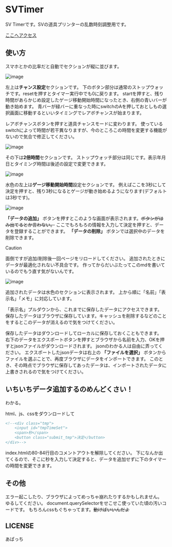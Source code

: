 # SVTimer
SV Timerです。SVの道具プリンターの乱数時刻調整用です。

[ここへアクセス](https://n-kos-mk.github.io/SVTimer/)


## 使い方
スマホとかの比率だと自動でセクションが縦に並びます。

![image](https://github.com/N-Kos-mk/SVTimer/assets/82209854/648bfb77-a878-4424-aa39-58dbc1b197f8)

左上は**チャンス設定**セクションです。
下のボタン部分は通常のストップウォッチです。resetを押すとタイマー実行中でも0に戻ります。
startを押すと、残り時間があらかじめ設定したゲージ移動開始時間になったとき、右側の青いバーが動き始めます。
青バーが緑バーに重なった時にswitchのAを押しておとしもの選択画面に移動するといいタイミングでレアボチャンスが始まります。

レアボチャンスボタンを押すと道具チャンスモードに変わります。
使っているswitchによって時間が若干異なりますが、今のところこの時間を変更する機能がないので気合で修正してください。

![image](https://github.com/N-Kos-mk/SVTimer/assets/82209854/4dfda41f-c094-4014-a51a-0fcaba658de6)

その下は**2倍時間**セクションです。
ストップウォッチ部分は同じです。表示年月日とタイミング時間は後述の設定で変更できます。

![image](https://github.com/N-Kos-mk/SVTimer/assets/82209854/12c5bf9f-13c9-4d08-b8bb-f8d9f22d3bf7)

水色の左上は**ゲージ移動開始時間**設定セクションです。
例えばここを3秒にして決定を押すと、残り3秒になるとゲージが動き始めるようになります(デフォルトは3秒です)。

![image](https://github.com/N-Kos-mk/SVTimer/assets/82209854/b81c29a0-41c1-44b5-8ac7-c3b0845ffc86)

**「データの追加」** ボタンを押すとこのような画面が表示されます。~~ボタンがはみ出てるとか言わない。~~
ここでもろもろの情報を入力して決定を押すと、データを登録することができます。
**「データの削除」** ボタンでは選択中のデータを削除できます。

> [!CAUTION]
> 面倒ですが追加/削除後一回ページをリロードしてください。
> 追加されたときにデータが最適化されない不具合です。
> 作ってからだいぶたってこのmdを書いているのでもう直す気がないんです。

![image](https://github.com/N-Kos-mk/SVTimer/assets/82209854/ee65d6d4-d0ce-42ee-9fe4-133a5167249e)

追加されたデータは水色のセクションに表示されます。
上から順に「名前」「表示名」「メモ」に対応しています。

「表示名」プルダウンから、これまでに保存したデータにアクセスできます。
保存したデータはブラウザに保存しています。キャッシュを削除するなどのことをするとこのデータが消えるので気をつけてください。

保存したデータはダウンロードしてローカルに保存しておくこともできます。
右下のデータをエクスポートボタンを押すとブラウザから名前を入力、OKを押すとjsonファイルがダウンロードされます。
jsonのわかる人は自由に弄ってください。
エクスポートしたjsonデータは右上の **「ファイルを選択」** ボタンからファイルを選ぶことで、再度ブラウザにデータをインポートできます。
このとき、その時点でブラウザに保存してあったデータは、インポートされたデータに上書きされるので気をつけてください。

## いちいちデータ追加するのめんどくさい！
わかる。

html、js、cssをダウンロードして
```html
<!--<div class="tmp">
    <input id="tmpTimeSet">
    <span>秒</span>
    <button class="submit_tmp">決定</button>
</div>-->
```

index.htmlの80-84行目のコメントアウトを解除してください。
下になんか出てくるので、そこに秒を入力して決定すると、データを追加せずに下のタイマーの時間を変更できます。

## その他
エラー起こしたり、ブラウザによってめっちゃ崩れたりするかもしれません。
ゆるしてください。
document.querySelectorをせこせこ使っていた頃の汚いコードです。
もちろんcssもぐちゃってます。~~動けばいいんだよ~~

## LICENSE
あぱっち

